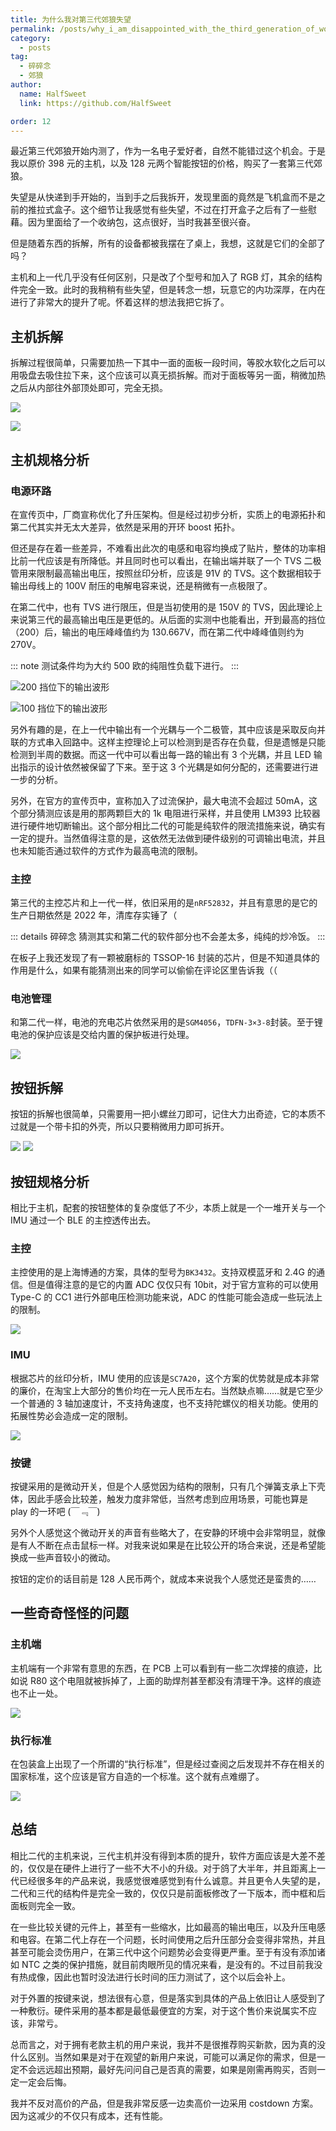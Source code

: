 ```yaml
---
title: 为什么我对第三代郊狼失望
permalink: /posts/why_i_am_disappointed_with_the_third_generation_of_wolf/
category:
  - posts
tag:
  - 碎碎念
  - 郊狼
author: 
  name: HalfSweet
  link: https://github.com/HalfSweet

order: 12
---
```


最近第三代郊狼开始内测了，作为一名电子爱好者，自然不能错过这个机会。于是我以原价 398 元的主机，以及 128 元两个智能按钮的价格，购买了一套第三代郊狼。

<!-- more -->

失望是从快递到手开始的，当到手之后我拆开，发现里面的竟然是飞机盒而不是之前的推拉式盒子。这个细节让我感觉有些失望，不过在打开盒子之后有了一些慰藉。因为里面给了一个收纳包，这点很好，当时我甚至很兴奋。

但是随着东西的拆解，所有的设备都被我摆在了桌上，我想，这就是它们的全部了吗？

主机和上一代几乎没有任何区别，只是改了个型号和加入了 RGB 灯，其余的结构件完全一致。此时的我稍稍有些失望，但是转念一想，玩意它的内功深厚，在内在进行了非常大的提升了呢。怀着这样的想法我把它拆了。

## 主机拆解

拆解过程很简单，只需要加热一下其中一面的面板一段时间，等胶水软化之后可以用吸盘去吸住拉下来，这个应该可以真无损拆解。而对于面板等另一面，稍微加热之后从内部往外部顶处即可，完全无损。

![](image/2024-03-16-01-32-31.png)

![](image/2024-03-16-01-33-09.png)

## 主机规格分析

### 电源环路

在宣传页中，厂商宣称优化了升压架构。但是经过初步分析，实质上的电源拓扑和第二代其实并无太大差异，依然是采用的开环 boost 拓扑。

但还是存在着一些差异，不难看出此次的电感和电容均换成了贴片，整体的功率相比前一代应该是有所降低。并且同时也可以看出，在输出端并联了一个 TVS 二极管用来限制最高输出电压，按照丝印分析，应该是 91V 的 TVS。这个数据相较于输出母线上的 100V 耐压的电解电容来说，还是稍微有一点极限了。

在第二代中，也有 TVS 进行限压，但是当初使用的是 150V 的 TVS，因此理论上来说第三代的最高输出电压是更低的。从后面的实测中也能看出，开到最高的挡位（200）后，输出的电压峰峰值约为 130.667V，而在第二代中峰峰值则约为 270V。

::: note
测试条件均为大约 500 欧的纯阻性负载下进行。
:::

![200 挡位下的输出波形](../.vuepress/public/img/2024-03-16-15-49-23.png)

![100 挡位下的输出波形](../.vuepress/public/img/2024-03-16-15-49-51.png)

另外有趣的是，在上一代中输出有一个光耦与一个二极管，其中应该是采取反向并联的方式串入回路中。这样主控理论上可以检测到是否存在负载，但是遗憾是只能检测到半周的数据。而这一代中可以看出每一路的输出有 3 个光耦，并且 LED 输出指示的设计依然被保留了下来。至于这 3 个光耦是如何分配的，还需要进行进一步的分析。

另外，在官方的宣传页中，宣称加入了过流保护，最大电流不会超过 50mA，这个部分猜测应该是用的那两颗巨大的 1k 电阻进行采样，并且使用 LM393 比较器进行硬件地切断输出。这个部分相比二代的可能是纯软件的限流措施来说，确实有一定的提升。当然值得注意的是，这依然无法做到硬件级别的可调输出电流，并且也未知能否通过软件的方式作为最高电流的限制。

### 主控

第三代的主控芯片和上一代一样，依旧采用的是`nRF52832`，并且有意思的是它的生产日期依然是 2022 年，清库存实锤了（

::: details 碎碎念
猜测其实和第二代的软件部分也不会差太多，纯纯的炒冷饭。
:::

在板子上我还发现了有一颗被磨标的 TSSOP-16 封装的芯片，但是不知道具体的作用是什么，如果有能猜测出来的同学可以偷偷在评论区里告诉我（（

### 电池管理

和第二代一样，电池的充电芯片依然采用的是`SGM4056`，`TDFN-3×3-8`封装。至于锂电池的保护应该是交给内置的保护板进行处理。

![](../.vuepress/public/img/2024-03-16-15-55-11.png)

## 按钮拆解

按钮的拆解也很简单，只需要用一把小螺丝刀即可，记住大力出奇迹，它的本质不过就是一个带卡扣的外壳，所以只要稍微用力即可拆开。

![](image/2024-03-16-01-45-57.png)
![](image/2024-03-16-01-47-42.png)

## 按钮规格分析

相比于主机，配套的按钮整体的复杂度低了不少，本质上就是一个一堆开关与一个 IMU 通过一个 BLE 的主控透传出去。

### 主控

主控使用的是上海博通的方案，具体的型号为`BK3432`。支持双模蓝牙和 2.4G 的通信。但是值得注意的是它的内置 ADC 仅仅只有 10bit，对于官方宣称的可以使用 Type-C 的 CC1 进行外部电压检测功能来说，ADC 的性能可能会造成一些玩法上的限制。

![](../.vuepress/public/img/2024-03-16-16-05-16.png)

### IMU

根据芯片的丝印分析，IMU 使用的应该是`SC7A20`，这个方案的优势就是成本非常的廉价，在淘宝上大部分的售价均在一元人民币左右。当然缺点嘛……就是它至少一个普通的 3 轴加速度计，不支持角速度，也不支持陀螺仪的相关功能。使用的拓展性势必会造成一定的限制。

![](image/2024-03-16-01-49-16.png)

### 按键

按键采用的是微动开关，但是个人感觉因为结构的限制，只有几个弹簧支承上下壳体，因此手感会比较差，触发力度非常低，当然考虑到应用场景，可能也算是 play 的一环吧 (￣﹃￣)

另外个人感觉这个微动开关的声音有些略大了，在安静的环境中会非常明显，就像是有人不断在点击鼠标一样。对我来说如果是在比较公开的场合来说，还是希望能换成一些声音较小的微动。

按钮的定价的话目前是 128 人民币两个，就成本来说我个人感觉还是蛮贵的……

## 一些奇奇怪怪的问题

### 主机端

主机端有一个非常有意思的东西，在 PCB 上可以看到有一些二次焊接的痕迹，比如说 R80 这个电阻就被拆掉了，上面的助焊剂甚至都没有清理干净。这样的痕迹也不止一处。

![](image/2024-03-16-01-52-12.png)

### 执行标准

在包装盒上出现了一个所谓的“执行标准”，但是经过查阅之后发现并不存在相关的国家标准，这个应该是官方自造的一个标准。这个就有点难绷了。

![](../.vuepress/public/img/2024-03-16-16-30-11.png)

## 总结

相比二代的主机来说，三代主机并没有得到本质的提升，软件方面应该是大差不差的，仅仅是在硬件上进行了一些不大不小的升级。对于鸽了大半年，并且距离上一代已经很多年的产品来说，我感觉很难感觉到有什么诚意。并且更令人失望的是，二代和三代的结构件是完全一致的，仅仅只是前面板修改了一下版本，而中框和后面板则完全一致。

在一些比较关键的元件上，甚至有一些缩水，比如最高的输出电压，以及升压电感和电容。在第二代上存在一个问题，长时间使用之后升压部分会变得非常热，并且甚至可能会烫伤用户，在第三代中这个问题势必会变得更严重。至于有没有添加诸如 NTC 之类的保护措施，就目前肉眼所见的情况来看，是没有的。不过目前我没有热成像，因此也暂时没法进行长时间的压力测试了，这个以后会补上。

对于外置的按键来说，想法很有心意，但是落实到具体的产品上依旧让人感受到了一种敷衍。硬件采用的基本都是最低最便宜的方案，对于这个售价来说属实不应该，非常亏。

总而言之，对于拥有老款主机的用户来说，我并不是很推荐购买新款，因为真的没什么区别。当然如果是对于在观望的新用户来说，可能可以满足你的需求，但是一定不会远远超出预期，最好先问问自己是否真的需要，如果是刚需再购买，否则一定一定会后悔。

我并不反对高价的产品，但是我非常反感一边卖高价一边采用 costdown 方案。因为这减少的不仅只有成本，还有性能。
